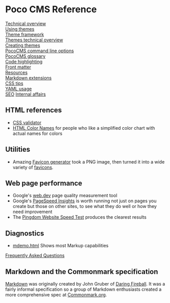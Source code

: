 # Poco CMS Reference

[Technical overview](technical-overview.html)  
[Using themes](themes-using.html)  
[Theme framework](theme-framework.html)  
[Themes technical overview](themes-overview.html)  
[Creating themes](themes-creating.html)  
[PocoCMS command line options](cli.html)  
[PocoCMS glossary](glossary.html)  
[Code highlighting](highlighting.html)  
[Front matter](front-matter.html)  
[Resources](resources.html)  
[Markdown extensions](markdown-extensions.html)  
[CSS tips](css-tips.html)  
[YAML usage](yaml-usage.html)  
[SEO](seo.html)
[Internal affairs](internal-affairs.html)

## HTML references
* [CSS validator](https://jigsaw.w3.org/css-validator/#validate_by_input)
* [HTML Color Names](https://htmlcolorcodes.com/color-names) for people who like a simplified color chart with actual names for colors

## Utilities 
* Amazing [Favicon generator](https://realfavicongenerator.net) took a PNG image, then turned it into
a wide variety of [favicons](https://en.wikipedia.org/wiki/Favicon).

## Web page performance
* Google's [web.dev](https://web.dev/measure/) page quality measurement tool
* Google's [PageSpeed Insights](https://pagespeed.web.dev) is worth running not just on pages you create but those on other sites, to see what they do well or how they need improvement
* The [Pingdom Website Speed Test](https://tools.pingdom.com/) produces the clearest results

## Diagnostics
* [mdemo.html](demo/mdemo.html) Shows most Markup capabilities


[Frequently Asked Questions](faq.html)

## Markdown and the Commonmark specification

[Markdown](https://daringfireball.net/projects/markdown/) was originally created by John Gruber of [Daring Fireball](https://daringfireball.net).  It was a fairly informal specification so a group of Markdown enthusiasts created a more comprehensive spec at [Commonmark.org](https://commonmark.org).


